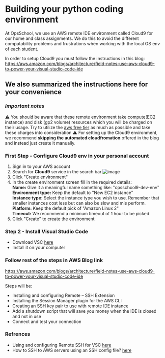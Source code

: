 # Building your python coding environment 

At OpsSchool, we use an AWS remote IDE environment called Cloud9 for our home and class assignments. We do this to avoid the different compatability problems and frustrations when working with the local OS env of each student.

In order to setup Cloud9 you must follow the instructions in this blog:
https://aws.amazon.com/blogs/architecture/field-notes-use-aws-cloud9-to-power-your-visual-studio-code-ide

## We also summarized the instructions here for your convenience

### *Important notes*

⚠️ You should be aware that these remote environment take compute(EC2 instance) and disk (gp2 volume) resources which you will be charged on their usage. Try to utilize the [aws free tier](https://aws.amazon.com/free) as much as possible and take these charges into consideration
⚠️ For setting up the Cloud9 environment, we recommend **skipping the automated cloudfromation** offered in the blog and instead just create it manually.

### First Step - Configure Cloud9 env in your personal account
1. Sign in to your AWS account
2. Search for **Cloud9** service in the search bar
    ![image](https://user-images.githubusercontent.com/3054733/211280315-13ba1990-3073-4106-8d43-b77de1cdf86e.png)
3. Click "Create environment"
4. In the create environment screen fill in the required details: \
    **Name:** Give it a meaningful name something like: "opsschool9-dev-env" \
    **Environment type:** Keep the default to "New EC2 instance" \
    **Instance type:** Select the instance type you wish to use. Remember that smaller instances cost less but can also be slow and mis perform. \
    **Platform:** Keep the default pick of "Amazon Linux 2" \
    **Timeout:** We recommend a minimum timeout of 1 hour to be picked 
5. Click "Create" to create the environment

### Step 2 - Install Visual Studio Code 
- Download VSC [here](https://code.visualstudio.com/Download)
- Install it on your computer

### Follow rest of the steps in AWS Blog link
https://aws.amazon.com/blogs/architecture/field-notes-use-aws-cloud9-to-power-your-visual-studio-code-ide

Steps will be:
- Installing and configuring Remote – SSH Extension
- Installing the Session Manager plugin for the AWS CLI
- Creating an SSH key pair to use with remote IDE instance
- Add a shutdown script that will save you money when the IDE is closed and not in use
- Connect and test your connection

### Refrences
- Using and configuring Remote SSH for VSC [here](https://code.visualstudio.com/docs/remote/ssh-tutorial)
- How to SSH to AWS servers using an SSH config file? [here](https://codingfundas.com/ssh-to-aws-servers-using-an-ssh-config-file/index.html)
 
